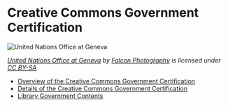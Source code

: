 # Creative Commons Government Certification

![United Nations Office at Geneva](https://github.com/creativecommons/cc-cert-gov/blob/master/images/unitednations.jpg "United Nations Office at Geneva")

*[United Nations Office at Geneva](https://flic.kr/p/rDNcaB "United Nations Office at Geneva") by [Falcon Photography](https://www.flickr.com/photos/falcon_33/) is licensed under [CC BY-SA](https://creativecommons.org/licenses/by-sa/2.0/)*

* [Overview of the Creative Commons Government Certification](overview/index.md) 
* [Details of the Creative Commons Government Certification](details/index.md) 
* [Library Government Contents](contents/index.md)  

